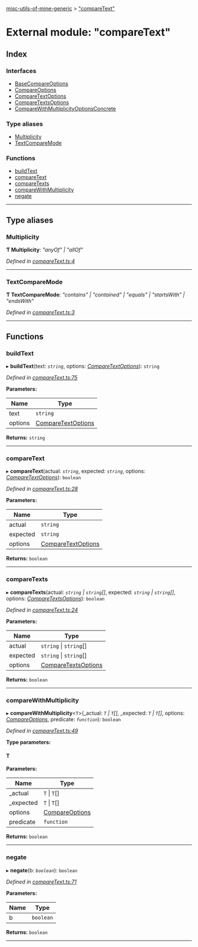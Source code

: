 [misc-utils-of-mine-generic](../README.md) > ["compareText"](../modules/_comparetext_.md)

# External module: "compareText"

## Index

### Interfaces

* [BaseCompareOptions](../interfaces/_comparetext_.basecompareoptions.md)
* [CompareOptions](../interfaces/_comparetext_.compareoptions.md)
* [CompareTextOptions](../interfaces/_comparetext_.comparetextoptions.md)
* [CompareTextsOptions](../interfaces/_comparetext_.comparetextsoptions.md)
* [CompareWithMultiplicityOptionsConcrete](../interfaces/_comparetext_.comparewithmultiplicityoptionsconcrete.md)

### Type aliases

* [Multiplicity](_comparetext_.md#multiplicity)
* [TextCompareMode](_comparetext_.md#textcomparemode)

### Functions

* [buildText](_comparetext_.md#buildtext)
* [compareText](_comparetext_.md#comparetext)
* [compareTexts](_comparetext_.md#comparetexts)
* [compareWithMultiplicity](_comparetext_.md#comparewithmultiplicity)
* [negate](_comparetext_.md#negate)

---

## Type aliases

<a id="multiplicity"></a>

###  Multiplicity

**Ƭ Multiplicity**: *"anyOf" \| "allOf"*

*Defined in [compareText.ts:4](https://github.com/cancerberoSgx/misc-utils-of-mine/blob/06f30f7/misc-utils-of-mine-generic/src/compareText.ts#L4)*

___
<a id="textcomparemode"></a>

###  TextCompareMode

**Ƭ TextCompareMode**: *"contains" \| "contained" \| "equals" \| "startsWith" \| "endsWith"*

*Defined in [compareText.ts:3](https://github.com/cancerberoSgx/misc-utils-of-mine/blob/06f30f7/misc-utils-of-mine-generic/src/compareText.ts#L3)*

___

## Functions

<a id="buildtext"></a>

###  buildText

▸ **buildText**(text: *`string`*, options: *[CompareTextOptions](../interfaces/_comparetext_.comparetextoptions.md)*): `string`

*Defined in [compareText.ts:75](https://github.com/cancerberoSgx/misc-utils-of-mine/blob/06f30f7/misc-utils-of-mine-generic/src/compareText.ts#L75)*

**Parameters:**

| Name | Type |
| ------ | ------ |
| text | `string` |
| options | [CompareTextOptions](../interfaces/_comparetext_.comparetextoptions.md) |

**Returns:** `string`

___
<a id="comparetext"></a>

###  compareText

▸ **compareText**(actual: *`string`*, expected: *`string`*, options: *[CompareTextOptions](../interfaces/_comparetext_.comparetextoptions.md)*): `boolean`

*Defined in [compareText.ts:28](https://github.com/cancerberoSgx/misc-utils-of-mine/blob/06f30f7/misc-utils-of-mine-generic/src/compareText.ts#L28)*

**Parameters:**

| Name | Type |
| ------ | ------ |
| actual | `string` |
| expected | `string` |
| options | [CompareTextOptions](../interfaces/_comparetext_.comparetextoptions.md) |

**Returns:** `boolean`

___
<a id="comparetexts"></a>

###  compareTexts

▸ **compareTexts**(actual: *`string` \| `string`[]*, expected: *`string` \| `string`[]*, options: *[CompareTextsOptions](../interfaces/_comparetext_.comparetextsoptions.md)*): `boolean`

*Defined in [compareText.ts:24](https://github.com/cancerberoSgx/misc-utils-of-mine/blob/06f30f7/misc-utils-of-mine-generic/src/compareText.ts#L24)*

**Parameters:**

| Name | Type |
| ------ | ------ |
| actual | `string` \| `string`[] |
| expected | `string` \| `string`[] |
| options | [CompareTextsOptions](../interfaces/_comparetext_.comparetextsoptions.md) |

**Returns:** `boolean`

___
<a id="comparewithmultiplicity"></a>

###  compareWithMultiplicity

▸ **compareWithMultiplicity**<`T`>(_actual: *`T` \| `T`[]*, _expected: *`T` \| `T`[]*, options: *[CompareOptions](../interfaces/_comparetext_.compareoptions.md)*, predicate: *`function`*): `boolean`

*Defined in [compareText.ts:49](https://github.com/cancerberoSgx/misc-utils-of-mine/blob/06f30f7/misc-utils-of-mine-generic/src/compareText.ts#L49)*

**Type parameters:**

#### T 
**Parameters:**

| Name | Type |
| ------ | ------ |
| _actual | `T` \| `T`[] |
| _expected | `T` \| `T`[] |
| options | [CompareOptions](../interfaces/_comparetext_.compareoptions.md) |
| predicate | `function` |

**Returns:** `boolean`

___
<a id="negate"></a>

###  negate

▸ **negate**(b: *`boolean`*): `boolean`

*Defined in [compareText.ts:71](https://github.com/cancerberoSgx/misc-utils-of-mine/blob/06f30f7/misc-utils-of-mine-generic/src/compareText.ts#L71)*

**Parameters:**

| Name | Type |
| ------ | ------ |
| b | `boolean` |

**Returns:** `boolean`

___

